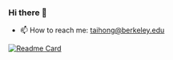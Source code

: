 ### Hi there 👋
- 📫 How to reach me: taihong@berkeley.edu

<!--
**pxmkv/pxmkv** is a ✨ _special_ ✨ repository because its `README.md` (this file) appears on your GitHub profile.

Here are some ideas to get you started:

- 🔭 I’m currently working on ...
- 🌱 I’m currently learning ...
- 👯 I’m looking to collaborate on ...
- 🤔 I’m looking for help with ...
- 💬 Ask me about ...

- ⚡ Fun fact: ...
-->
[![Readme Card](https://github-readme-stats.vercel.app/api?username=pxmkv&show_icons=true&title_color=ffffff&icon_color=bb2acf&text_color=daf7dc&bg_color=151515)](https://github.com/pxmkv/github-readme-stats)

